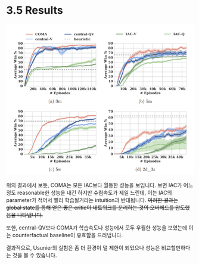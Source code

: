 # 3.5 Results



![](../../.gitbook/assets/marl_4.png)

위의 결과에서 보듯, COMA는 모든 IAC보다 월등한 성능을 보입니다. 보면 IAC가 어느정도 reasonable한 성능을 내긴 하지만 수렴속도가 제일 느린데, 이는 IAC의 parameter가 적어서 빨리 학습될거라는 intuition과 반대됩니다. ~~이러한 결과는 global state를 통해 얻은 좋은 critic이 네트워크를 분리하는 것의 오버헤드를 압도했음을 나타냅니다.~~

또한, central-QV보다 COMA가 학습속도나 성능에서 모두 우월한 성능을 보였는데 이는 counterfactual baseline이 유효함을 드러냅니다. 

결과적으로, Usunier의 실험은 좀 더 환경이 덜 제한이 되었으나 성능은 비교할만하다는 것을 볼 수 있습니다.



